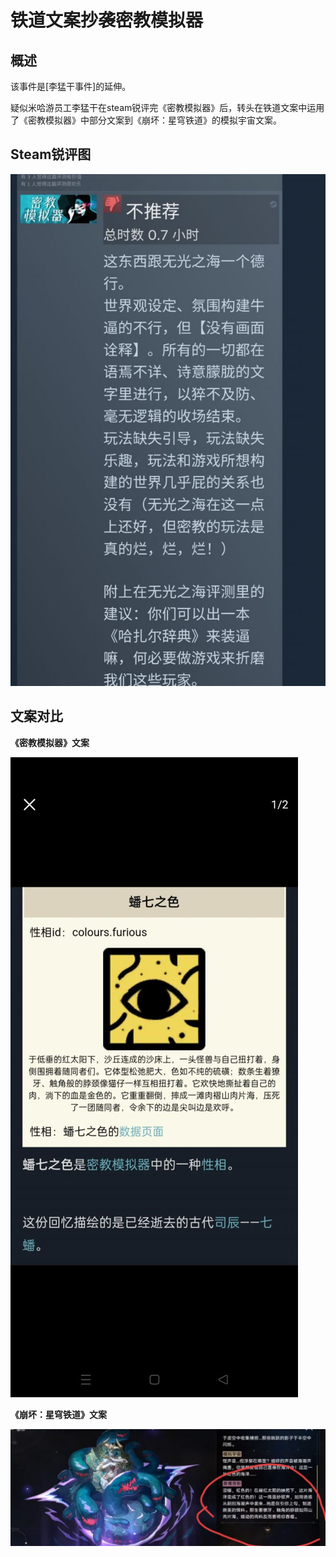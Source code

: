 # 铁道文案抄袭密教模拟器


## 概述
该事件是[李猛干事件]的延伸。

疑似米哈游员工李猛干在steam锐评完《密教模拟器》后，转头在铁道文案中运用了《密教模拟器》中部分文案到《崩坏：星穹铁道》的模拟宇宙文案。

## Steam锐评图

![lmg](./1.jpg)

## 文案对比

**《密教模拟器》文案**

![lmg](./2.jpg)

**《崩坏：星穹铁道》文案**

![lmg](./3.jpg)
